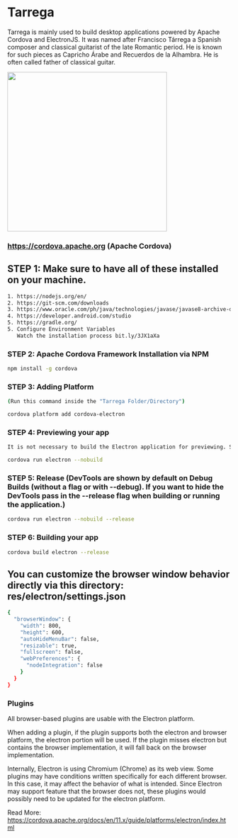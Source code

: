# Tarrega
Tarrega is mainly used to build desktop applications powered by Apache Cordova and ElectronJS. It was named after Francisco Tárrega a Spanish composer and classical guitarist of the late Romantic period. He is known for such pieces as Capricho Árabe and Recuerdos de la Alhambra. He is often called father of classical guitar.

<img src="https://firebasestorage.googleapis.com/v0/b/lonica.appspot.com/o/img%2Fdpddlv7h086a1.png?alt=media&token=358823b9-c213-4a3c-abeb-53259e08e9ea" style="max-width:100%;" width="360">

### https://cordova.apache.org (Apache Cordova)

## STEP 1: Make sure to have all of these installed on your machine.

```sh
1. https://nodejs.org/en/
2. https://git-scm.com/downloads
3. https://www.oracle.com/ph/java/technologies/javase/javase8-archive-downloads.html
4. https://developer.android.com/studio
5. https://gradle.org/
5. Configure Environment Variables
   Watch the installation process bit.ly/3JX1aXa
```

### STEP 2: Apache Cordova Framework Installation via NPM

```sh
npm install -g cordova
```

### STEP 3: Adding Platform

```sh
(Run this command inside the "Tarrega Folder/Directory")

cordova platform add cordova-electron
```

### STEP 4: Previewing your app

```sh
It is not necessary to build the Electron application for previewing. Since the building process can be slow, it is recommended to pass in the --nobuild flag to disable the build process when previewing.

cordova run electron --nobuild
```

### STEP 5: Release (DevTools are shown by default on Debug Builds (without a flag or with --debug). If you want to hide the DevTools pass in the --release flag when building or running the application.)

```sh
cordova run electron --nobuild --release
```

### STEP 6: Building your app

```sh
cordova build electron --release
```

## You can customize the browser window behavior directly via this directory: res/electron/settings.json

```sh
{
  "browserWindow": {
    "width": 800,
    "height": 600,
    "autoHideMenuBar": false,
    "resizable": true,
    "fullscreen": false,
    "webPreferences": {
      "nodeIntegration": false
    }
  }
}
```

### Plugins

All browser-based plugins are usable with the Electron platform.

When adding a plugin, if the plugin supports both the electron and browser platform, the electron portion will be used. If the plugin misses electron but contains the browser implementation, it will fall back on the browser implementation.

Internally, Electron is using Chromium (Chrome) as its web view. Some plugins may have conditions written specifically for each different browser. In this case, it may affect the behavior of what is intended. Since Electron may support feature that the browser does not, these plugins would possibly need to be updated for the electron platform.

Read More: https://cordova.apache.org/docs/en/11.x/guide/platforms/electron/index.html
